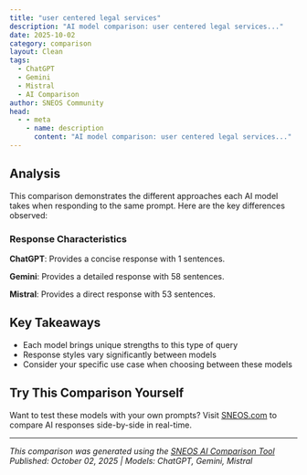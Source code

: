 ```yaml
---
title: "user centered legal services"
description: "AI model comparison: user centered legal services..."
date: 2025-10-02
category: comparison
layout: Clean
tags:
  - ChatGPT
  - Gemini
  - Mistral
  - AI Comparison
author: SNEOS Community
head:
  - - meta
    - name: description
      content: "AI model comparison: user centered legal services..."
---
```


<ChatComparison
  title="user centered legal services"
  prompt="user centered legal services"
  :responses='{"ChatGPT": "User-centered legal services focus on designing and delivering legal assistance with the needs and experiences of the clients in mind. This approach is increasingly important as the legal industry seeks to improve access to justice, enhance client satisfaction, and streamline legal processes. Here are some key aspects of user-centered legal services:\n\n1. **Understanding Client Needs**: Legal services should begin with a deep understanding of the client’s needs, circumstances, and goals. This may involve conducting interviews, surveys, or observational studies to gather insights into what clients are looking for in legal support.\n\n2. **Clear Communication**: Legal jargon can be complex and intimidating. User-centered services emphasize the importance of clear, plain language in communication, including contracts, advice, and documentation.\n\n3. **Accessibility**: Making legal services accessible means that they should be available to a diverse range of clients, including those with different backgrounds, languages, and abilities. This may involve providing services in multiple languages, ensuring physical accessibility, and offering services online.\n\n4. **Technology Integration**: Leveraging technology can enhance user-centered legal services. This includes the use of client portals, online legal resources, and automated document generation to streamline the client experience and make legal information more easily accessible.\n\n5. **Responsive Design**: The user experience (UX) design of legal services—whether through websites, apps, or physical offices—should be intuitive and user-friendly, allowing clients to navigate the services easily and find the information they need.\n\n6. **Feedback Mechanisms**: Implementing regular feedback mechanisms helps legal professionals understand how their services are perceived and where there may be room for improvement. This feedback can come through surveys, reviews, or follow-ups after service completion.\n\n7. **Holistic Approach**: Understanding that legal issues often intersect with other life challenges (e.g., financial, social, emotional) is crucial. A holistic approach may involve referring clients to additional support services, such as counseling or financial advice.\n\n8. **Collaboration and Team-Based Services**: Collaborating with other professionals—such as social workers, financial advisors, and mental health professionals—can provide clients with comprehensive support, addressing their needs from multiple angles.\n\n9. **Pro Bono and Affordable Services**: User-centered legal services should also consider affordability and provide options for pro bono and sliding scale services to cater to low-income clients or those who cannot afford traditional legal fees.\n\n10. **Continuous Improvement**: This approach requires ongoing assessment and adaptation to ensure that legal services remain relevant and user-friendly in response to changing client needs and societal trends.\n\nBy focusing on these key principles, legal services can become more effective, empathetic, and aligned with the actual experiences and expectations of those they aim to serve.", "Gemini": "User-centered legal services focus on designing and delivering legal services that are tailored to the needs, understanding, and experiences of the people they are intended to serve \u2013 the clients. This approach prioritizes the client\u0027s perspective and seeks to make legal processes more accessible, transparent, and effective.\n\nHere\u0027s a breakdown of key aspects of user-centered legal services:\n\n**Core Principles:**\n\n* **Empathy and Understanding:** Lawyers and legal professionals strive to understand their clients\u0027 lives, circumstances, challenges, and goals. This goes beyond just knowing the legal problem; it\u0027s about understanding the human context.\n* **Accessibility and Clarity:** Legal information and processes are made clear, simple, and easy to understand. This often involves avoiding jargon, using plain language, and offering information in multiple formats (e.g., written, visual, audio).\n* **Transparency and Communication:** Clients are kept informed at every stage of their case, with clear explanations of the options available, potential outcomes, and associated costs. Open and honest communication is crucial.\n* **Empowerment and Control:** Clients are empowered to participate in the decision-making process and have control over the direction of their case. Their preferences and priorities are respected and incorporated into the legal strategy.\n* **Focus on Outcomes, Not Just Legalities:** User-centered legal services aim to achieve the best possible outcome for the client, considering their individual needs and circumstances. This may involve exploring non-legal solutions or alternative dispute resolution methods.\n* **Iterative Improvement:** User-centered practices involve gathering feedback from clients and using it to continuously improve the services offered.\n\n**Key Elements and Practices:**\n\n* **Client Intake and Needs Assessment:**\n * Go beyond basic legal information gathering to understand the client\u0027s broader situation (financial, emotional, social).\n * Use empathetic questioning techniques.\n * Identify the client\u0027s goals and priorities.\n* **Communication and Information Design:**\n * Use plain language and avoid legal jargon.\n * Provide information in accessible formats (e.g., large print, audio, video).\n * Use visual aids (e.g., diagrams, flowcharts) to explain complex processes.\n * Regular updates on case progress.\n* **Service Design and Delivery:**\n * Offer flexible appointment options (e.g., online, phone, evening appointments).\n * Create a welcoming and comfortable environment (both physical and virtual).\n * Provide clear and transparent pricing information.\n * Offer unbundled legal services (where clients can choose which specific tasks they need help with).\n* **Technology and Innovation:**\n * Utilize technology to improve accessibility and efficiency (e.g., online portals, chatbots, document automation).\n * Design online forms and resources that are easy to use and understand.\n * Use data analytics to identify areas for improvement in service delivery.\n* **Client Feedback and Evaluation:**\n * Regularly solicit feedback from clients through surveys, interviews, and focus groups.\n * Actively use client feedback to improve services and processes.\n * Monitor client satisfaction and identify areas for concern.\n\n**Benefits of User-Centered Legal Services:**\n\n* **Increased Client Satisfaction:** Clients feel heard, understood, and valued, leading to greater satisfaction with the legal services they receive.\n* **Improved Client Outcomes:** When legal strategies are aligned with clients\u0027 needs and goals, outcomes are more likely to be positive.\n* **Enhanced Trust and Confidence:** Clear communication, transparency, and client empowerment build trust and confidence in the legal system.\n* **Greater Access to Justice:** By making legal services more accessible and understandable, user-centered approaches can help to bridge the justice gap.\n* **Improved Efficiency and Effectiveness:** Streamlined processes and clear communication can lead to more efficient and effective legal services.\n* **Stronger Client-Lawyer Relationships:** Empathy and collaboration foster stronger and more positive relationships between lawyers and their clients.\n\n**Examples of User-Centered Legal Services in Practice:**\n\n* **Simplified Court Forms:** Creating court forms that use plain language and are easy for self-represented litigants to understand.\n* **Online Legal Information Portals:** Developing websites that provide free legal information and resources in an accessible format.\n* **Legal Aid Clinics with a Holistic Approach:** Offering legal services alongside other support services, such as social work or financial counseling.\n* **Mobile Legal Clinics:** Providing legal services in communities that lack easy access to traditional legal services.\n* **Mediation and Collaborative Law:** Using alternative dispute resolution methods that focus on collaboration and problem-solving.\n\n**Challenges:**\n\n* **Resistance to Change:** Some lawyers and legal professionals may be resistant to adopting new approaches.\n* **Cost and Resources:** Implementing user-centered practices can require investment in training, technology, and process improvements.\n* **Complexity of the Law:** Simplifying complex legal concepts while maintaining accuracy can be challenging.\n* **Reaching Underserved Populations:** Ensuring that user-centered legal services are accessible to all, regardless of their background or circumstances, can be difficult.\n* **Measuring Impact:** Demonstrating the impact of user-centered legal services can be challenging, as outcomes are often multifaceted and difficult to quantify.\n\n**In conclusion, user-centered legal services represent a fundamental shift in the way legal professionals approach their work, putting the client at the heart of the legal process. By prioritizing empathy, accessibility, transparency, and empowerment, user-centered approaches can lead to more effective, equitable, and satisfying legal outcomes.**\n", "Mistral": "User-centered legal services focus on designing and delivering legal assistance in a way that prioritizes the needs, preferences, and experiences of the clients. This approach aims to make legal services more accessible, understandable, and effective for the people who use them. Here are some key principles and strategies for implementing user-centered legal services:\n\n### Key Principles\n\n1. **Empathy and Understanding**:\n - **Client Perspective**: Understand the client\u0027s situation, needs, and goals.\n - **Emotional Support**: Recognize and address the emotional aspects of legal issues.\n\n2. **Accessibility**:\n - **Language**: Use plain language to explain legal concepts and processes.\n - **Technology**: Utilize technology to make services more accessible (e.g., online forms, virtual consultations).\n\n3. **Transparency**:\n - **Clear Communication**: Provide clear and timely information about the legal process, costs, and outcomes.\n - **Feedback Loops**: Create mechanisms for clients to provide feedback and suggestions.\n\n4. **Efficiency**:\n - **Streamlined Processes**: Simplify and streamline legal procedures to reduce client burden.\n - **Timely Responses**: Ensure prompt responses to client inquiries and needs.\n\n5. **Inclusivity**:\n - **Diverse Needs**: Consider the diverse needs of different client groups (e.g., language barriers, disabilities).\n - **Cultural Sensitivity**: Be sensitive to cultural differences and tailor services accordingly.\n\n### Strategies for Implementation\n\n1. **Client Journey Mapping**:\n - **Identify Touchpoints**: Map out all the points where clients interact with the legal service.\n - **Analyze Experiences**: Understand the client\u0027s experience at each touchpoint and identify areas for improvement.\n\n2. **User Research**:\n - **Surveys and Interviews**: Conduct surveys and interviews to gather insights from clients.\n - **Observations**: Observe how clients interact with the service to identify pain points.\n\n3. **Prototyping and Testing**:\n - **Pilot Programs**: Develop and test new approaches or tools with a small group of clients.\n - **Iterative Improvement**: Continuously refine services based on client feedback and data.\n\n4. **Technology Integration**:\n - **Digital Tools**: Use digital tools to enhance accessibility (e.g., online portals, chatbots).\n - **Data Analytics**: Utilize data analytics to track client satisfaction and service effectiveness.\n\n5. **Training and Development**:\n - **Staff Training**: Train legal professionals in user-centered design principles and client communication.\n - **Continuous Learning**: Foster a culture of continuous learning and improvement.\n\n6. **Collaboration and Partnerships**:\n - **Interdisciplinary Teams**: Collaborate with professionals from other fields (e.g., social workers, psychologists) to provide holistic support.\n - **Community Engagement**: Engage with community organizations to better understand and serve client needs.\n\n### Examples of User-Centered Legal Services\n\n1. **Legal Aid Clinics**:\n - **Walk-In Services**: Provide walk-in services for immediate legal advice.\n - **Community Outreach**: Conduct outreach programs in underserved communities.\n\n2. **Online Legal Platforms**:\n - **Self-Help Tools**: Offer self-help tools and resources for common legal issues.\n - **Virtual Consultations**: Provide virtual consultations to make legal advice more accessible.\n\n3. **Pro Bono Programs**:\n - **Volunteer Lawyers**: Connect clients with volunteer lawyers for free legal assistance.\n - **Community Legal Education**: Offer educational workshops and seminars to empower clients.\n\nBy adopting a user-centered approach, legal service providers can create more effective, efficient, and satisfying experiences for their clients, ultimately improving access to justice."}' 
  published-date="03:10"
/>

## Analysis

This comparison demonstrates the different approaches each AI model takes when responding to the same prompt. Here are the key differences observed:

### Response Characteristics

**ChatGPT**: Provides a concise response with 1 sentences. 

**Gemini**: Provides a detailed response with 58 sentences. 

**Mistral**: Provides a direct response with 53 sentences. 

## Key Takeaways

- Each model brings unique strengths to this type of query
- Response styles vary significantly between models
- Consider your specific use case when choosing between these models

## Try This Comparison Yourself

Want to test these models with your own prompts? Visit [SNEOS.com](https://sneos.com) to compare AI responses side-by-side in real-time.

---

*This comparison was generated using the [SNEOS AI Comparison Tool](https://sneos.com)*
*Published: October 02, 2025 | Models: ChatGPT, Gemini, Mistral*
